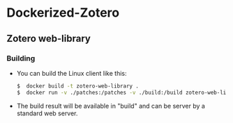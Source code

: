 # Dockerized-Zotero

## Zotero web-library 

### Building

- You can build the Linux client like this:

    ```bash
    $  docker build -t zotero-web-library .
    $  docker run -v ./patches:/patches -v ./build:/build zotero-web-library
    ```

- The build result will be available in "build" and can be server by a standard web server.
